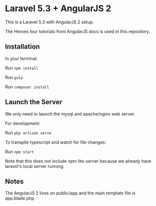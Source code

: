 # Laravel 5.3 + AngularJS 2 

This is a Laravel 5.3 with AngularJS 2 setup.

The Heroes tour tutorials from AngularJS docs is used in this repository.

## Installation

In your terminal:

Run `npm install`

Run `gulp`

Run `composer install`

## Launch the Server

We only need to launch the mysql and apache/nginx web server.

For development:

Run `php artisan serve`

To transpile typescript and watch for file changes:

Run `npm start`

Note that this does not include npm lite-server because we already have laravel's local server running.

## Notes

The AngularJS 2 lives on public/app and the main template file is app.blade.php.
